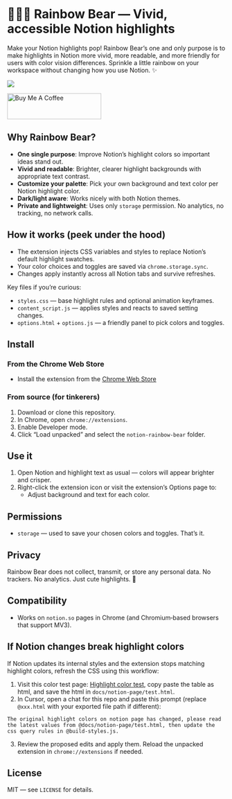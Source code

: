 # 🐻‍❄️🌈 Rainbow Bear — Vivid, accessible Notion highlights

Make your Notion highlights pop! Rainbow Bear’s one and only purpose is to make highlights in Notion more vivid, more readable, and more friendly for users with color vision differences. Sprinkle a little rainbow on your workspace without changing how you use Notion. ✨

![](./docs/poster.jpeg)

<a href="https://buymeacoffee.com/riiiiiiiiiina" target="_blank"><img src="https://cdn.buymeacoffee.com/buttons/v2/default-blue.png" alt="Buy Me A Coffee" style="height: 60px !important;width: 217px !important;" ></a>

## Why Rainbow Bear?

- **One single purpose**: Improve Notion’s highlight colors so important ideas stand out.
- **Vivid and readable**: Brighter, clearer highlight backgrounds with appropriate text contrast.
- **Customize your palette**: Pick your own background and text color per Notion highlight color.
- **Dark/light aware**: Works nicely with both Notion themes.
- **Private and lightweight**: Uses only `storage` permission. No analytics, no tracking, no network calls.

## How it works (peek under the hood)

- The extension injects CSS variables and styles to replace Notion’s default highlight swatches.
- Your color choices and toggles are saved via `chrome.storage.sync`.
- Changes apply instantly across all Notion tabs and survive refreshes.

Key files if you’re curious:

- `styles.css` — base highlight rules and optional animation keyframes.
- `content_script.js` — applies styles and reacts to saved setting changes.
- `options.html` + `options.js` — a friendly panel to pick colors and toggles.

## Install

### From the Chrome Web Store

- Install the extension from the [Chrome Web Store](https://chromewebstore.google.com/detail/rainbow-bear/ijcbmpcdgiodpmepmjffcfiblbehffch)

### From source (for tinkerers)

1. Download or clone this repository.
2. In Chrome, open `chrome://extensions`.
3. Enable Developer mode.
4. Click “Load unpacked” and select the `notion-rainbow-bear` folder.

## Use it

1. Open Notion and highlight text as usual — colors will appear brighter and crisper.
2. Right-click the extension icon or visit the extension’s Options page to:
   - Adjust background and text for each color.

## Permissions

- `storage` — used to save your chosen colors and toggles. That’s it.

## Privacy

Rainbow Bear does not collect, transmit, or store any personal data. No trackers. No analytics. Just cute highlights. 🐾

## Compatibility

- Works on `notion.so` pages in Chrome (and Chromium‑based browsers that support MV3).

## If Notion changes break highlight colors

If Notion updates its internal styles and the extension stops matching highlight colors, refresh the CSS using this workflow:

1. Visit this color test page: [Highlight color test](https://www.notion.so/triiii/Highlight-color-test-26c7aa7407c18044bd2cd493593253ba), copy paste the table as html, and save the html in `docs/notion-page/test.html`.
2. In Cursor, open a chat for this repo and paste this prompt (replace `@xxx.html` with your exported file path if different):

```
The original highlight colors on notion page has changed, please read the latest values from @docs/notion-page/test.html, then update the css query rules in @build-styles.js.
```

3. Review the proposed edits and apply them. Reload the unpacked extension in `chrome://extensions` if needed.

## License

MIT — see `LICENSE` for details.
